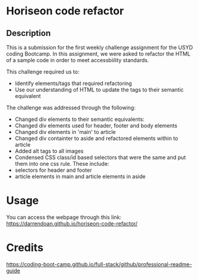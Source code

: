 # Horiseon code refactor

## Description
This is a submission for the first weekly challenge assignment for the USYD coding Bootcamp. In this assignment, we were asked to refactor the HTML of a sample code in order to meet accessbiility standards.

This challenge required us to:
- Identify elements/tags that required refactoring 
- Use our understanding of HTML to update the tags to their semantic equivalent

The challenge was addressed through the following:
- Changed div elements to their semantic equivalents:
 - Changed div elements used for header, footer and body elements
 - Changed div elements in 'main' to article
 - Changed div containter to aside and refactored elements within to article
- Added alt tags to all images 
- Condensed CSS class/id based selectors that were the same and put them into one css rule. These include:
 - selectors for header and footer
 - article elements in main and article elements in aside

# Usage
You can access the webpage through this link: https://darrendoan.github.io/horiseon-code-refactor/ 

# Credits
https://coding-boot-camp.github.io/full-stack/github/professional-readme-guide 

